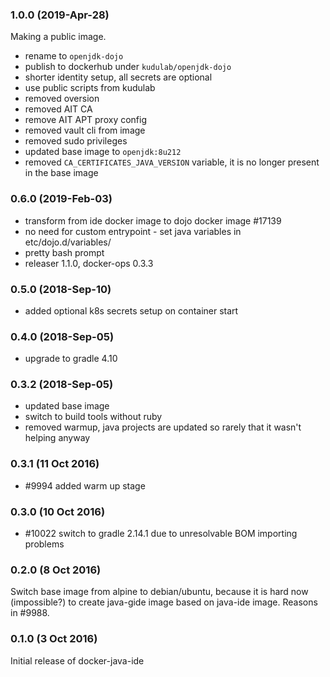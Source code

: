 ### 1.0.0 (2019-Apr-28)

Making a public image.
 * rename to `openjdk-dojo`
 * publish to dockerhub under `kudulab/openjdk-dojo`
 * shorter identity setup, all secrets are optional
 * use public scripts from kudulab
 * removed oversion
 * removed AIT CA
 * remove AIT APT proxy config
 * removed vault cli from image
 * removed sudo privileges
 * updated base image to `openjdk:8u212`
 * removed `CA_CERTIFICATES_JAVA_VERSION` variable, it is no longer present in the base image

### 0.6.0 (2019-Feb-03)

* transform from ide docker image to dojo docker image #17139
* no need for custom entrypoint - set java variables in etc/dojo.d/variables/
* pretty bash prompt
* releaser 1.1.0, docker-ops 0.3.3

### 0.5.0 (2018-Sep-10)

 * added optional k8s secrets setup on container start

### 0.4.0 (2018-Sep-05)

 * upgrade to gradle 4.10

### 0.3.2 (2018-Sep-05)

 * updated base image
 * switch to build tools without ruby
 * removed warmup, java projects are updated so rarely that it wasn't helping anyway

### 0.3.1 (11 Oct 2016)

* #9994 added warm up stage

### 0.3.0 (10 Oct 2016)

* #10022 switch to gradle 2.14.1 due to unresolvable BOM importing problems

### 0.2.0 (8 Oct 2016)

Switch base image from alpine to debian/ubuntu, because it is hard now (impossible?)
 to create java-gide image based on java-ide image. Reasons in #9988.

### 0.1.0 (3 Oct 2016)

Initial release of docker-java-ide
